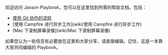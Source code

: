欢迎访问 Jasson Playbook，您可以在这里找到所需的帮助文档，包括：

* [使用 Git 协作的流程](wiki/使用-Git-协作的流程)
* [使用 Campfire 进行异步工作](wiki/使用 Campfire 进行异步工作)
* [Mac 下录制屏幕录像](wiki/Mac 下录制屏幕录像)

如果您认为一些信息有必要放在这里和大家分享，请直接编辑。记住，这是一本靠大家共同编辑的 Playbook。